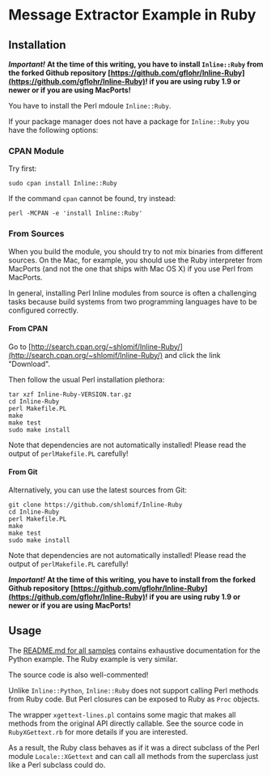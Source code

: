 # Message Extractor Example in Ruby

## Installation

***Important!*** **At the time of this writing, you have to install `Inline::Ruby`
from the forked Github repository
[https://github.com/gflohr/Inline-Ruby](https://github.com/gflohr/Inline-Ruby)!
if you are using ruby 1.9 or newer or if you are using MacPorts!**

You have to install the Perl mdoule `Inline::Ruby`.

If your package manager does not have a package for `Inline::Ruby` you
have the following options:

### CPAN Module

Try first:

```
sudo cpan install Inline::Ruby
```

If the command `cpan` cannot be found, try instead:

```
perl -MCPAN -e 'install Inline::Ruby'
```

### From Sources

When you build the module, you should try to not mix binaries from
different sources.  On the Mac, for example, you should use the
Ruby interpreter from MacPorts (and not the one that ships with Mac OS X)
if you use Perl from MacPorts.

In general, installing Perl Inline modules from source is often a
challenging tasks because build systems from two programming languages
have to be configured correctly.

#### From CPAN

Go to [http://search.cpan.org/~shlomif/Inline-Ruby/](http://search.cpan.org/~shlomif/Inline-Ruby/)
and click the link "Download".

Then follow the usual Perl installation plethora:

```
tar xzf Inline-Ruby-VERSION.tar.gz
cd Inline-Ruby
perl Makefile.PL
make
make test
sudo make install
```

Note that dependencies are not automatically installed! Please read
the output of ```perlMakefile.PL``` carefully!

#### From Git

Alternatively, you can use the latest sources from Git:

```
git clone https://github.com/shlomif/Inline-Ruby
cd Inline-Ruby
perl Makefile.PL
make
make test
sudo make install
```

Note that dependencies are not automatically installed! Please read
the output of ```perlMakefile.PL``` carefully!

***Important!*** **At the time of this writing, you have to install 
from the forked Github repository
[https://github.com/gflohr/Inline-Ruby](https://github.com/gflohr/Inline-Ruby)!
if you are using ruby 1.9 or newer or if you are using MacPorts!**

## Usage

The [README.md for all samples](../README.md) contains exhaustive
documentation for the Python example.  The Ruby example is very
similar.

The source code is also well-commented!

Unlike `Inline::Python`, `Inline::Ruby` does not support calling
Perl methods from Ruby code.  But Perl closures can be exposed
to Ruby as `Proc` objects.

The wrapper  `xgettext-lines.pl` contains some
magic that makes all methods from the original API directly callable.
See the source code in `RubyXGettext.rb` for more details if you
are interested.

As a result, the Ruby class behaves as if it was a direct subclass
of the Perl module `Locale::XGettext` and can call all methods from
the superclass just like a Perl subclass could do.